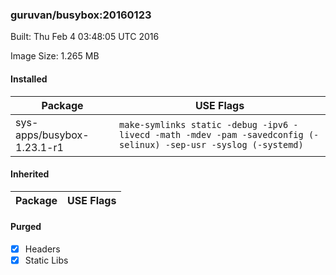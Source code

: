 ### guruvan/busybox:20160123
Built: Thu Feb  4 03:48:05 UTC 2016

Image Size: 1.265 MB
#### Installed
Package | USE Flags
--------|----------
sys-apps/busybox-1.23.1-r1 | `make-symlinks static -debug -ipv6 -livecd -math -mdev -pam -savedconfig (-selinux) -sep-usr -syslog (-systemd)`
#### Inherited
Package | USE Flags
--------|----------
#### Purged
- [x] Headers
- [x] Static Libs
